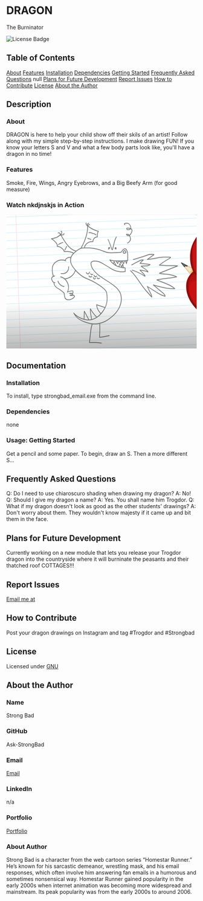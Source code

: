 # DRAGON

The Burninator

![License Badge](https://img.shields.io/badge/License-GNU-blue.svg)

## Table of Contents

[About](#about)
[Features](#features)
[Installation](#installation)
[Dependencies](#dependencies)
[Getting Started](#usage-getting-started)
[Frequently Asked Questions](#frequently-asked-questions)
null
[Plans for Future Development](#plans-for-future-development)
[Report Issues](#report-issues)
[How to Contribute](#how-to-contribute)
[License](#license)
[About the Author](#about-the-author)

## Description

### About

DRAGON is here to help your child show off their skils of an artist! Follow along with my simple step-by-step instructions. I make drawing FUN! If you know your letters S and V and what a few body parts look like, you'll have a dragon in no time!

### Features

Smoke, Fire, Wings, Angry Eyebrows, and a Big Beefy Arm (for good measure)

### Watch nkdjnskjs in Action

![App Screenshot/Demo](dragon-demo.png)

## Documentation

### Installation

To install, type strongbad_email.exe from the command line.

### Dependencies

none

### Usage: Getting Started

Get a pencil and some paper. To begin, draw an S. Then a more different S...

## Frequently Asked Questions

Q: Do I need to use chiaroscuro shading when drawing my dragon?
A: No!
Q: Should I give my dragon a name?
A: Yes. You shall name him Trogdor.
Q: What if my dragon doesn't look as good as the other students' drawings?
A: Don't worry about them. They wouldn't know majesty if it came up and bit them in the face.

## Plans for Future Development

Currently working on a new module that lets you release your Trogdor dragon into the countryside where it will burninate the peasants and their thatched roof COTTAGES!!!

## Report Issues

[Email me at](strongbad@homestarrunner.com)

## How to Contribute

Post your dragon drawings on Instagram and tag #Trogdor and #Strongbad

## License

Licensed under [GNU](https://choosealicense.com/licenses/GNU)

## About the Author

### Name

Strong Bad

### GitHub

Ask-StrongBad

### Email

[Email](strongbad@homestarrunner.com)

### LinkedIn

n/a

### Portfolio

[Portfolio](https://homestarrunner.com/sbemails)

### About Author

Strong Bad is a character from the web cartoon series “Homestar Runner.” He’s known for his sarcastic demeanor, wrestling mask, and his email responses, which often involve him answering fan emails in a humorous and sometimes nonsensical way. Homestar Runner gained popularity in the early 2000s when internet animation was becoming more widespread and mainstream. Its peak popularity was from the early 2000s to around 2006.
